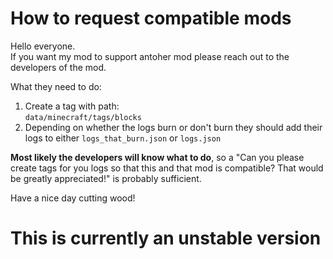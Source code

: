 # How to request compatible mods

Hello everyone.  
If you want my mod to support antoher mod please reach out to the developers of the mod.

What they need to do:
1. Create a tag with path:  
`data/minecraft/tags/blocks`
2. Depending on whether the logs burn or don't burn they should add their logs to either `logs_that_burn.json` or `logs.json`

**Most likely the developers will know what to do**, so a 
"Can you please create tags for you logs so that this and that mod is compatible? That would be greatly appreciated!" is probably sufficient.

Have a nice day cutting wood!

# This is currently an unstable version